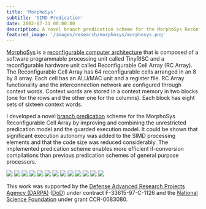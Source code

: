 ```yaml
---
title: 'MorphoSys'
subtitle: 'SIMD Predication'
date: 2002-07-31 00:00:00
description: A novel branch predication scheme for the MorphoSys Reconfigurable Cell Array.
featured_image: '/images/research/morphosys/morphosys.png'
---
```


[MorphoSys](http://www.eng.uci.edu/morphosys/) is a [reconfigurable computer architecture](http://en.wikipedia.org/wiki/Reconfigurable_computing) that is composed of a software programmable processing unit called TinyRISC and a reconfigurable hardware unit called Reconfigurable Cell Array (RC Array). The Reconfigurable Cell Array has 64 reconfigurable cells arranged in an 8 by 8 array. Each cell has an ALU/MAC unit and a register file. RC Array functionality and the interconnection network are configured through context words. Context words are stored in a context memory in two blocks (one for the rows and the other one for the columns). Each block has eight sets of sixteen context words.

I developed a novel [branch predication](http://en.wikipedia.org/wiki/Branch_predication) scheme for the MorphoSys Reconfigurable Cell Array by improving and combining the unrestricted predication model and the guarded execution model. It could be shown that significant execution autonomy was added to the SIMD processing elements and that the code size was reduced considerably. The implemented predication scheme enables more efficient if-conversion compilations than previous predication schemes of general purpose processors.

<div class="gallery" data-columns="1">
	<img src="/images/research/morphosys/slides/slide1.png">
	<img src="/images/research/morphosys/slides/slide2.png">
	<img src="/images/research/morphosys/slides/slide3.png">
	<img src="/images/research/morphosys/slides/slide4.png">
	<img src="/images/research/morphosys/slides/slide5.png">
	<img src="/images/research/morphosys/slides/slide6.png">
	<img src="/images/research/morphosys/slides/slide7.png">
	<img src="/images/research/morphosys/slides/slide8.png">
	<img src="/images/research/morphosys/slides/slide9.png">
	<img src="/images/research/morphosys/slides/slide10.png">
	<img src="/images/research/morphosys/slides/slide11.png">
	<img src="/images/research/morphosys/slides/slide12.png">
	<img src="/images/research/morphosys/slides/slide13.png">
</div>

This work was supported by the [Defense Advanced Research Projects Agency (DARPA)](http://en.wikipedia.org/wiki/Darpa) ([DoD](http://en.wikipedia.org/wiki/United_States_Department_of_Defense)) under contract F-33615-97-C-1126 and the [National Science Foundation](http://en.wikipedia.org/wiki/National_Science_Foundation) under grant CCR-0083080.
